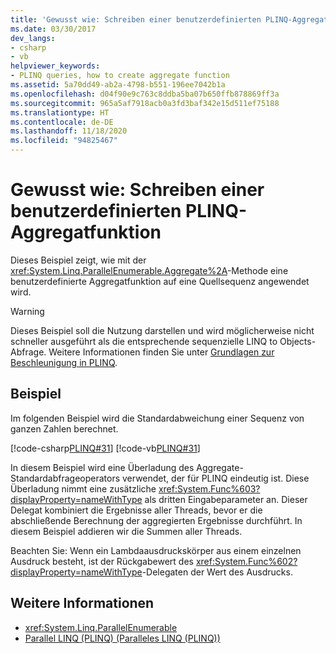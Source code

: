 ```yaml
---
title: 'Gewusst wie: Schreiben einer benutzerdefinierten PLINQ-Aggregatfunktion'
ms.date: 03/30/2017
dev_langs:
- csharp
- vb
helpviewer_keywords:
- PLINQ queries, how to create aggregate function
ms.assetid: 5a70dd49-ab2a-4798-b551-196ee7042b1a
ms.openlocfilehash: d04f90e9c763c8ddba5ba07b650ffb878869ff3a
ms.sourcegitcommit: 965a5af7918acb0a3fd3baf342e15d511ef75188
ms.translationtype: HT
ms.contentlocale: de-DE
ms.lasthandoff: 11/18/2020
ms.locfileid: "94825467"
---
```

# <a name="how-to-write-a-custom-plinq-aggregate-function"></a>Gewusst wie: Schreiben einer benutzerdefinierten PLINQ-Aggregatfunktion
Dieses Beispiel zeigt, wie mit der <xref:System.Linq.ParallelEnumerable.Aggregate%2A>-Methode eine benutzerdefinierte Aggregatfunktion auf eine Quellsequenz angewendet wird.  
  
> [!WARNING]
> Dieses Beispiel soll die Nutzung darstellen und wird möglicherweise nicht schneller ausgeführt als die entsprechende sequenzielle LINQ to Objects-Abfrage. Weitere Informationen finden Sie unter [Grundlagen zur Beschleunigung in PLINQ](understanding-speedup-in-plinq.md).  
  
## <a name="example"></a>Beispiel  
 Im folgenden Beispiel wird die Standardabweichung einer Sequenz von ganzen Zahlen berechnet.  
  
 [!code-csharp[PLINQ#31](../../../samples/snippets/csharp/VS_Snippets_Misc/plinq/cs/plinqsamples.cs#31)]
 [!code-vb[PLINQ#31](../../../samples/snippets/visualbasic/VS_Snippets_Misc/plinq/vb/plinqsnippets1.vb#31)]  
  
 In diesem Beispiel wird eine Überladung des Aggregate-Standardabfrageoperators verwendet, der für PLINQ eindeutig ist. Diese Überladung nimmt eine zusätzliche <xref:System.Func%603?displayProperty=nameWithType> als dritten Eingabeparameter an. Dieser Delegat kombiniert die Ergebnisse aller Threads, bevor er die abschließende Berechnung der aggregierten Ergebnisse durchführt. In diesem Beispiel addieren wir die Summen aller Threads.  
  
 Beachten Sie: Wenn ein Lambdaausdruckskörper aus einem einzelnen Ausdruck besteht, ist der Rückgabewert des <xref:System.Func%602?displayProperty=nameWithType>-Delegaten der Wert des Ausdrucks.  
  
## <a name="see-also"></a>Weitere Informationen

- <xref:System.Linq.ParallelEnumerable>
- [Parallel LINQ (PLINQ) (Paralleles LINQ (PLINQ))](introduction-to-plinq.md)
